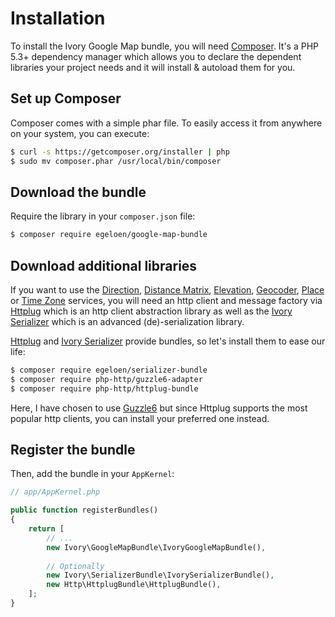 # Installation

To install the Ivory Google Map bundle, you will need [Composer](http://getcomposer.org).  It's a PHP 5.3+ dependency 
manager which allows you to declare the dependent libraries your project needs and it will install & autoload them for 
you.

## Set up Composer

Composer comes with a simple phar file. To easily access it from anywhere on your system, you can execute:

``` bash
$ curl -s https://getcomposer.org/installer | php
$ sudo mv composer.phar /usr/local/bin/composer
```

## Download the bundle

Require the library in your `composer.json` file:

``` bash
$ composer require egeloen/google-map-bundle
```

## Download additional libraries

If you want to use the [Direction](/Resources/doc/service/direction.md), 
[Distance Matrix](/Resources//doc/service/distance_matrix.md), [Elevation](/Resources/doc/service/elevation.md), 
[Geocoder](/Resources//doc/service/geocoder.md), [Place](/Resources//doc/service/place.md) or 
[Time Zone](/Resources/doc/service/time_zone.md) services, you will need an http client and message factory via 
[Httplug](http://httplug.io/) which is an http client abstraction library as well as the 
[Ivory Serializer](https://github.com/egeloen/ivory-serializer) which is an advanced (de)-serialization library. 

[Httplug](http://httplug.io/) and [Ivory Serializer](https://github.com/egeloen/ivory-serializer) provide bundles, so 
let's install them to ease our life:

``` bash
$ composer require egeloen/serializer-bundle
$ composer require php-http/guzzle6-adapter
$ composer require php-http/httplug-bundle
```

Here, I have chosen to use [Guzzle6](http://docs.guzzlephp.org/en/latest/psr7.html) but since Httplug supports the 
most popular http clients, you can install your preferred one instead.

## Register the bundle

Then, add the bundle in your `AppKernel`:

``` php
// app/AppKernel.php

public function registerBundles()
{
    return [
        // ...
        new Ivory\GoogleMapBundle\IvoryGoogleMapBundle(),
        
        // Optionally
        new Ivory\SerializerBundle\IvorySerializerBundle(),
        new Http\HttplugBundle\HttplugBundle(),
    ];
}
```
